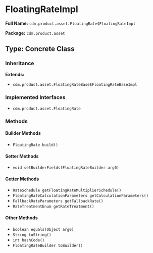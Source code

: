 # FloatingRateImpl

**Full Name:** `cdm.product.asset.FloatingRate$FloatingRateImpl`

**Package:** `cdm.product.asset`

## Type: Concrete Class

### Inheritance

**Extends:**
- `cdm.product.asset.FloatingRateBase$FloatingRateBaseImpl`

### Implemented Interfaces

- `cdm.product.asset.FloatingRate`

### Methods

#### Builder Methods

- `FloatingRate build()`

#### Setter Methods

- `void setBuilderFields(FloatingRateBuilder arg0)`

#### Getter Methods

- `RateSchedule getFloatingRateMultiplierSchedule()`
- `FloatingRateCalculationParameters getCalculationParameters()`
- `FallbackRateParameters getFallbackRate()`
- `RateTreatmentEnum getRateTreatment()`

#### Other Methods

- `boolean equals(Object arg0)`
- `String toString()`
- `int hashCode()`
- `FloatingRateBuilder toBuilder()`

